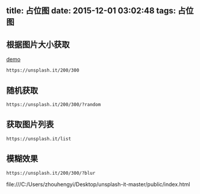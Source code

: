title: 占位图
date: 2015-12-01 03:02:48
tags: 占位图
---

## 根据图片大小获取

[demo](https://unsplash.it/)

```
https://unsplash.it/200/300
```

## 随机获取

```
https://unsplash.it/200/300/?random
```
## 获取图片列表

```
https://unsplash.it/list
```

## 模糊效果
```
https://unsplash.it/200/300/?blur
```

file:///C:/Users/zhouhengyi/Desktop/unsplash-it-master/public/index.html

